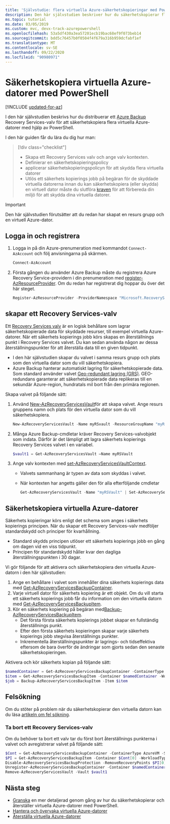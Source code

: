 ```yaml
---
title: 'Självstudie: flera virtuella Azure-säkerhetskopieringar med PowerShell'
description: Den här självstudien beskriver hur du säkerhetskopierar flera virtuella Azure-datorer till ett Recovery Services valv med Azure PowerShell.
ms.topic: tutorial
ms.date: 03/05/2019
ms.custom: mvc, devx-track-azurepowershell
ms.openlocfilehash: 53a5df430a3ea57201ecb19bac68ef9f073beb14
ms.sourcegitcommit: bdd5c76457b0f0504f4f679a316b959dcfabf1ef
ms.translationtype: MT
ms.contentlocale: sv-SE
ms.lasthandoff: 09/22/2020
ms.locfileid: "90980971"
---
```

# <a name="back-up-azure-vms-with-powershell"></a>Säkerhetskopiera virtuella Azure-datorer med PowerShell

[!INCLUDE [updated-for-az](../../includes/updated-for-az.md)]

I den här självstudien beskrivs hur du distribuerar ett [Azure Backup](backup-overview.md) Recovery Services-valv för att säkerhetskopiera flera virtuella Azure-datorer med hjälp av PowerShell.  

I den här guiden får du lära du dig hur man:

> [!div class="checklist"]
>
> * Skapa ett Recovery Services valv och ange valv kontexten.
> * Definierar en säkerhetskopieringspolicy
> * applicerar säkerhetskopieringspolicyn för att skydda flera virtuella datorer
> * Utlös ett säkerhets kopierings jobb på begäran för de skyddade virtuella datorerna innan du kan säkerhetskopiera (eller skydda) en virtuell dator måste du slutföra [kraven](backup-azure-arm-vms-prepare.md) för att förbereda din miljö för att skydda dina virtuella datorer.

> [!IMPORTANT]
> Den här självstudien förutsätter att du redan har skapat en resurs grupp och en virtuell Azure-dator.

## <a name="sign-in-and-register"></a>Logga in och registrera

1. Logga in på din Azure-prenumeration med kommandot `Connect-AzAccount` och följ anvisningarna på skärmen.

    ```powershell
    Connect-AzAccount
    ```

2. Första gången du använder Azure Backup måste du registrera Azure Recovery Service-providern i din prenumeration med [register-AzResourceProvider](/powershell/module/az.Resources/Register-azResourceProvider). Om du redan har registrerat dig hoppar du över det här steget.

    ```powershell
    Register-AzResourceProvider -ProviderNamespace "Microsoft.RecoveryServices"
    ```

## <a name="create-a-recovery-services-vault"></a>skapar ett Recovery Services-valv

Ett [Recovery Services valv](backup-azure-recovery-services-vault-overview.md) är en logisk behållare som lagrar säkerhetskopierade data för skyddade resurser, till exempel virtuella Azure-datorer. När ett säkerhets kopierings jobb körs skapas en återställnings punkt i Recovery Services valvet. Du kan sedan använda någon av dessa återställningspunkter för att återställa data till en given tidpunkt.

* I den här självstudien skapar du valvet i samma resurs grupp och plats som den virtuella dator som du vill säkerhetskopiera.
* Azure Backup hanterar automatiskt lagring för säkerhetskopierade data. Som standard använder valvet [Geo-redundant lagring (GRS)](../storage/common/storage-redundancy.md#geo-redundant-storage). GEO-redundans garanterar att säkerhetskopierade data replikeras till en sekundär Azure-region, hundratals mil bort från den primära regionen.

Skapa valvet på följande sätt:

1. Använd  [New-AzRecoveryServicesVault](/powershell/module/az.recoveryservices/new-azrecoveryservicesvault)för att skapa valvet. Ange resurs gruppens namn och plats för den virtuella dator som du vill säkerhetskopiera.

    ```powershell
    New-AzRecoveryServicesVault -Name myRSvault -ResourceGroupName "myResourceGroup" -Location "EastUS"
    ```

2. Många Azure Backup-cmdletar kräver Recovery Services-valvobjekt som indata. Därför är det lämpligt att lagra säkerhets kopierings Recovery Services valvet i en variabel.

    ```powershell
    $vault1 = Get-AzRecoveryServicesVault –Name myRSVault
    ```

3. Ange valv kontexten med [set-AzRecoveryServicesVaultContext](/powershell/module/az.RecoveryServices/Set-azRecoveryServicesVaultContext).

   * Valvets sammanhang är typen av data som skyddas i valvet.
   * När kontexten har angetts gäller den för alla efterföljande cmdletar

     ```powershell
     Get-AzRecoveryServicesVault -Name "myRSVault" | Set-AzRecoveryServicesVaultContext
     ```

## <a name="back-up-azure-vms"></a>Säkerhetskopiera virtuella Azure-datorer

Säkerhets kopieringar körs enligt det schema som anges i säkerhets kopierings principen. När du skapar ett Recovery Services-valv medföljer standardskydd och principer för kvarhållning.

* Standard skydds principen utlöser ett säkerhets kopierings jobb en gång om dagen vid en viss tidpunkt.
* Principen för standardskydd håller kvar den dagliga återställningspunkten i 30 dagar.

Vi gör följande för att aktivera och säkerhetskopiera den virtuella Azure-datorn i den här självstudien:

1. Ange en behållare i valvet som innehåller dina säkerhets kopierings data med [Get-AzRecoveryServicesBackupContainer](/powershell/module/az.recoveryservices/get-Azrecoveryservicesbackupcontainer).
2. Varje virtuell dator för säkerhets kopiering är ett objekt. Om du vill starta ett säkerhets kopierings jobb får du information om den virtuella datorn med [Get-AzRecoveryServicesBackupItem](/powershell/module/az.recoveryservices/Get-AzRecoveryServicesBackupItem).
3. Kör en säkerhets kopiering på begäran med[Backup-AzRecoveryServicesBackupItem](/powershell/module/az.recoveryservices/backup-Azrecoveryservicesbackupitem).
    * Det första första säkerhets kopierings jobbet skapar en fullständig återställnings punkt.
    * Efter den första säkerhets kopieringen skapar varje säkerhets kopierings jobb stegvisa återställnings punkter.
    * Inkrementella återställningspunkter är lagrings- och tidseffektiva eftersom de bara överför de ändringar som gjorts sedan den senaste säkerhetskopieringen.

Aktivera och kör säkerhets kopian på följande sätt:

```powershell
$namedContainer = Get-AzRecoveryServicesBackupContainer -ContainerType AzureVM -Status Registered -FriendlyName "V2VM"
$item = Get-AzRecoveryServicesBackupItem -Container $namedContainer -WorkloadType AzureVM
$job = Backup-AzRecoveryServicesBackupItem -Item $item
```

## <a name="troubleshooting"></a>Felsökning

Om du stöter på problem när du säkerhetskopierar den virtuella datorn kan du läsa [artikeln om fel sökning](backup-azure-vms-troubleshoot.md).

### <a name="deleting-a-recovery-services-vault"></a>Ta bort ett Recovery Services-valv

Om du behöver ta bort ett valv tar du först bort återställnings punkterna i valvet och avregistrerar valvet på följande sätt:

```powershell
$Cont = Get-AzRecoveryServicesBackupContainer -ContainerType AzureVM -Status Registered
$PI = Get-AzRecoveryServicesBackupItem -Container $Cont[0] -WorkloadType AzureVm
Disable-AzRecoveryServicesBackupProtection -RemoveRecoveryPoints $PI[0]
Unregister-AzRecoveryServicesBackupContainer -Container $namedContainer
Remove-AzRecoveryServicesVault -Vault $vault1
```

## <a name="next-steps"></a>Nästa steg

* [Granska](backup-azure-vms-automation.md) en mer detaljerad genom gång av hur du säkerhetskopierar och återställer virtuella Azure-datorer med PowerShell.
* [Hantera och övervaka virtuella Azure-datorer](backup-azure-manage-vms.md)
* [Återställa virtuella Azure-datorer](backup-azure-arm-restore-vms.md)
